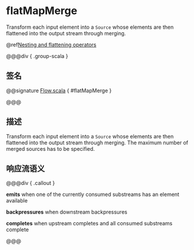 # flatMapMerge

Transform each input element into a `Source` whose elements are then flattened into the output stream through merging.

@ref[Nesting and flattening operators](../index.md#nesting-and-flattening-operators)

@@@div { .group-scala }

## 签名

@@signature [Flow.scala](/akka-stream/src/main/scala/akka/stream/scaladsl/Flow.scala) { #flatMapMerge }

@@@

## 描述

Transform each input element into a `Source` whose elements are then flattened into the output stream through
merging. The maximum number of merged sources has to be specified.

## 响应流语义

@@@div { .callout }

**emits** when one of the currently consumed substreams has an element available

**backpressures** when downstream backpressures

**completes** when upstream completes and all consumed substreams complete

@@@


